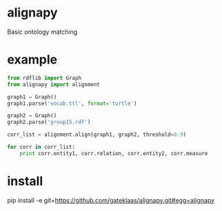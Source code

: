 alignapy
========

Basic ontology matching

example
=======
```python
from rdflib import Graph
from alignapy import alignment

graph1 = Graph()
graph1.parse('vocab.ttl', format='turtle')

graph2 = Graph()
graph2.parse('group15.rdf')

corr_list = alignment.align(graph1, graph2, threshold=0.9)

for corr in corr_list:
    print corr.entity1, corr.relation, corr.entity2, corr.measure
```

install
=======

pip install -e git+https://github.com/gateklaas/alignapy.git#egg=alignapy
